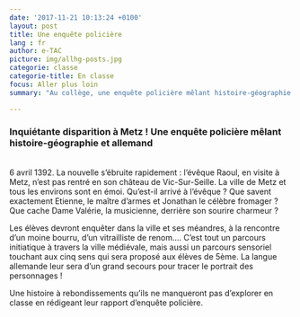 ```yaml
---
date: '2017-11-21 10:13:24 +0100'
layout: post
title: Une enquête policière
lang : fr
author: e-TAC
picture: img/allhg-posts.jpg
categorie: classe
categorie-title: En classe
focus: Aller plus loin
summary: "Au collège, une enquête policière mêlant histoire-géographie et allemand"

---
```


### Inquiétante disparition à Metz ! Une enquête policière mêlant histoire-géographie et allemand

<br>
6 avril 1392. La nouvelle s’ébruite rapidement : l’évêque Raoul, en visite à Metz, n’est pas rentré en son château de Vic-Sur-Seille. La ville de Metz et tous les environs sont en émoi. Qu’est-il arrivé à l’évêque ? Que savent exactement Etienne, le maître d’armes et Jonathan le célèbre fromager ?  Que cache Dame Valérie, la musicienne, derrière son sourire charmeur ?  

Les élèves devront enquêter dans la ville et ses méandres, à la rencontre d’un moine bourru, d’un vitrailliste de renom…. C’est tout un parcours initiatique à travers la ville médiévale, mais aussi un parcours sensoriel touchant aux cinq sens qui sera proposé aux élèves de 5ème. La langue allemande leur sera d’un grand secours pour tracer le portrait des personnages !   

Une histoire à rebondissements qu’ils ne manqueront pas d’explorer en classe en rédigeant leur rapport d’enquête policière.

